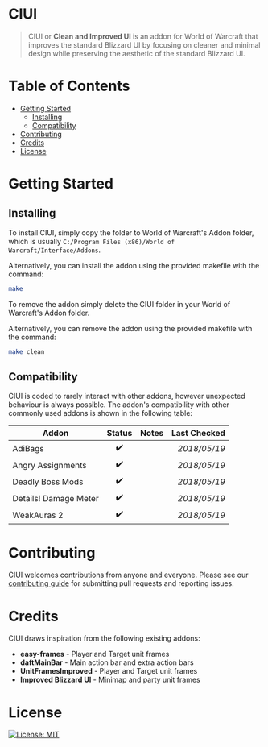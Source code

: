 # CIUI
> CIUI or **Clean and Improved UI** is an addon for World of Warcraft that improves the standard Blizzard UI by focusing on cleaner and minimal design while preserving the aesthetic of the standard Blizzard UI.

# Table of Contents
* [Getting Started](#getting-started)
    * [Installing](#installing)
    * [Compatibility](#compatibility)
* [Contributing](#contributing)
* [Credits](#credits)
* [License](#license)

# Getting Started

## Installing
To install CIUI, simply copy the folder to World of Warcraft's Addon folder, which is usually ``C:/Program Files (x86)/World of Warcraft/Interface/Addons``.

Alternatively, you can install the addon using the provided makefile with the command:
```bash
make
```

To remove the addon simply delete the CIUI folder in your World of Warcraft's Addon folder.

Alternatively, you can remove the addon using the provided makefile with the command:
```bash
make clean
```

## Compatibility
CIUI is coded to rarely interact with other addons, however unexpected behaviour is always possible. The addon's compatibility with other commonly used addons is shown in the following table:

|Addon|Status|Notes|Last Checked|
|---|:-:|---|--:|
|AdiBags|:heavy_check_mark:||*2018/05/19*
|Angry Assignments|:heavy_check_mark:||*2018/05/19*
|Deadly Boss Mods|:heavy_check_mark:||*2018/05/19*
|Details! Damage Meter|:heavy_check_mark:||*2018/05/19*
|WeakAuras 2|:heavy_check_mark:||*2018/05/19*

# Contributing
CIUI welcomes contributions from anyone and everyone. Please see our [contributing guide](/CONTRIBUTING.md) for submitting pull requests and reporting issues.

# Credits
CIUI draws inspiration from the following existing addons:

* **easy-frames** - Player and Target unit frames
* **daftMainBar** - Main action bar and extra action bars
* **UnitFramesImproved** - Player and Target unit frames
* **Improved Blizzard UI** - Minimap and party unit frames

# License
[![License: MIT](https://img.shields.io/badge/License-MIT-yellow.svg)](/LICENSE.md)
